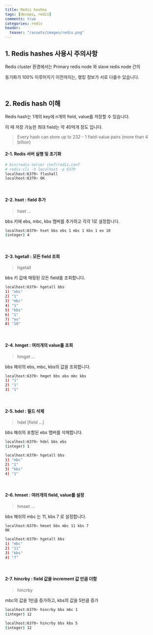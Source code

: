 ```yaml
---
title: Redis hashes
tags: [devops, redis]
comments: true
categories: redis
header:
  teaser: "/assets/images/redis.png"
---
```




## 1. Redis hashes 사용시 주의사항

Redis cluster 환경에서는 Primary redis node 와 slave redis node 간의 

동기화가 100% 이루어지기 이전까지는, 랭킹 정보가 서로 다를수 있습니다.

<br/>

## 2. Redis hash 이해



Redis hash는 1개의 key에 n개의 field, value를 저장할 수 있습니다. 

이 때 저장 가능한 최대 field는 약 40억개 정도 입니다.

> Every hash can store up to 232 - 1 field-value pairs (more than 4 billion)



#### 2-1. Redis 서버 실행 및 초기화

```sh
# bin/redis-server conf/redis.conf
# redis-cli -h localhost -p 6379 
localhost:6379> flushall
localhost:6379> OK
```

<br/>

#### 2-2. hset : field 추가

> hset <key> <field1> <value1> <field2> <value2> ... <field N> <value N>  

bbs 키에 ebs, mbc, kbs 맴버를 추가하고 각각 1로 설정합니다.

```sh
localhost:6379> hset bbs ebs 1 mbc 1 kbs 1 ex 10
(integer) 4
```

<br/>

#### 2-3. hgetall : 모든 field 조회

> hgetall <key> 

bbs 키 값에 매핑된 모든 field를 조회합니다.
```sh
localhost:6379> hgetall bbs
1) "ebs"
2) "1"
3) "mbc"
4) "1"
5) "kbs"
6) "1"
7) "ex"
8) "10"
```

<br/>

#### 2-4. hmget : 여러개의 value를 조회

> hmget <key> <field1> <field2> ... <fieldN>

bbs 해쉬의 ebs, mbc, kbs의 값을 조회합니다.

```sh
localhost:6379> hmget bbs ebs mbc kbs
1) "1"
2) "1"
3) "1"
```

<br/>

#### 2-5. hdel : 필드 삭제

> hdel <key> [field ...]

bbs 해쉬의 포함된 ebs 맴버를 삭제합니다.

```sh
localhost:6379> hdel bbs ebs
(integer) 1

localhost:6379> hgetall bbs
1) "mbc"
2) "1"
3) "kbs"
4) "1"
```

<br/>

#### 2-6. hmset : 여러개의 field, value를 설정

> hmset <key> <field1> <value1>  ... <field N> <value N>

bbs 해쉬의 mbc 는 11, kbs 7 로 설정합니다.

```sh
localhost:6379> hmset bbs mbc 11 kbs 7
OK

localhost:6379> hgetall bbs
1) "mbc"
2) "11"
3) "kbs"
4) "7"
```

<br/>

#### 2-7. hincrby : field 값을 increment 값 만큼 더함

> hincrby  <key> <field> <increment>

mbc의 값을 1만큼 증가하고, kbs의 값을 5만큼 증가

```sh
localhost:6379> hincrby bbs mbc 1
(integer) 12

localhost:6379> hincrby bbs kbs 5
(integer) 12
```

